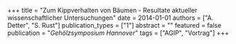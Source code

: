 +++
title = "Zum Kippverhalten von Bäumen - Resultate aktueller wissenschaftlicher Untersuchungen"
date = 2014-01-01
authors = ["A. Detter", "S. Rust"]
publication_types = ["1"]
abstract = ""
featured = false
publication = "*Gehölzsymposium Hannover*"
tags = ["AGIP", "Vortrag"]
+++

